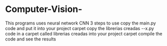
# Computer-Vision-
This programs uses neural network CNN
3 steps to use 
copy the main.py code and put it into your project carpet
copy the librerias creadas --x.py code in a carpet called librerias creadas
	into your project carpet
compile the code and see the results



